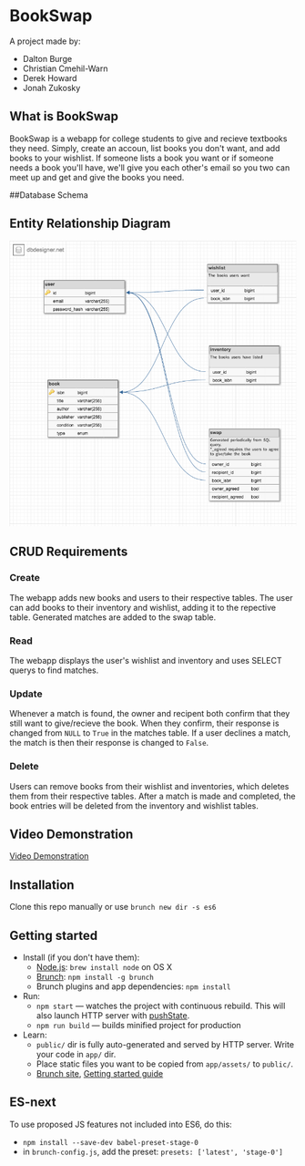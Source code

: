 # BookSwap

A project made by: 
* Dalton Burge 
* Christian Cmehil-Warn 
* Derek Howard 
* Jonah Zukosky

## What is BookSwap

BookSwap is a webapp for college students to give and recieve textbooks they need. Simply, create an accoun, list books you don't want, and add books to your wishlist.
If someone lists a book you want or if someone needs a book you'll have, we'll give you each other's email so you two can meet up and get and give the books you need.

##Database Schema

## Entity Relationship Diagram

![ERD](erd.png?raw=true)

## CRUD Requirements

### Create 

The webapp adds new books and users to their respective tables. The user can add books to their inventory and wishlist, adding it to the repective table. Generated matches are added to the swap table.

### Read

The webapp displays the user's wishlist and inventory and uses SELECT querys to find matches.

### Update

Whenever a match is found, the owner and recipent both confirm that they still want to give/recieve the book. When they confirm, their response is changed from `NULL` to `True` in the matches table. If a user declines a match, the match is then their response is changed to `False`.

### Delete

Users can remove books from their wishlist and inventories, which deletes them from their respective tables. After a match is made and completed, the book entries will be deleted from the inventory and wishlist tables.

## Video Demonstration

[Video Demonstration](https://youtube.com)

## Installation

Clone this repo manually or use `brunch new dir -s es6`

## Getting started

* Install (if you don't have them):
    * [Node.js](http://nodejs.org): `brew install node` on OS X
    * [Brunch](http://brunch.io): `npm install -g brunch`
    * Brunch plugins and app dependencies: `npm install`
* Run:
    * `npm start` — watches the project with continuous rebuild. This will also launch HTTP server with [pushState](https://developer.mozilla.org/en-US/docs/Web/Guide/API/DOM/Manipulating_the_browser_history).
    * `npm run build` — builds minified project for production
* Learn:
    * `public/` dir is fully auto-generated and served by HTTP server.  Write your code in `app/` dir.
    * Place static files you want to be copied from `app/assets/` to `public/`.
    * [Brunch site](http://brunch.io), [Getting started guide](https://github.com/brunch/brunch-guide#readme)

## ES-next

To use proposed JS features not included into ES6, do this:

* `npm install --save-dev babel-preset-stage-0`
* in `brunch-config.js`, add the preset: `presets: ['latest', 'stage-0']`
